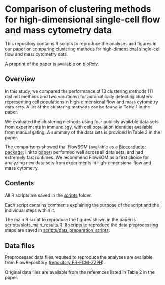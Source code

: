 # Comparison of clustering methods for high-dimensional single-cell flow and mass cytometry data

This repository contains R scripts to reproduce the analyses and figures in our paper on comparing clustering methods for high-dimensional single-cell flow and mass cytometry data.

A preprint of the paper is available on [bioRxiv](http://biorxiv.org/content/early/2016/04/07/047613).


## Overview

In this study, we compared the performance of 13 clustering methods (11 distinct methods and two variations) for automatically detecting clusters representing cell populations in high-dimensional flow and mass cytometry data sets. A list of the clustering methods can be found in Table 1 in the paper.

We evaluated the clustering methods using four publicly available data sets from experiments in immunology, with cell population identities available from manual gating. A summary of the data sets is provided in Table 2 in the paper.

The comparisons showed that FlowSOM (available as a [Bioconductor package](http://bioconductor.org/packages/release/bioc/html/FlowSOM.html); link to [paper](http://www.ncbi.nlm.nih.gov/pubmed/25573116)) performed well across all data sets, and had extremely fast runtimes. We recommend FlowSOM as a first choice for analyzing new data sets from experiments in high-dimensional flow and mass cytometry.


## Contents

All R scripts are saved in the [scripts](scripts/) folder.

Each script contains comments explaining the purpose of the script and the individual steps within it.

The main R script to reproduce the figures shown in the paper is [scripts/plots_main_results.R](scripts/plots_main_results.R). R scripts to reproduce the data preprocessing steps are saved in [scripts/data_preparation_scripts](scripts/data_preparation_scripts/).


## Data files

Preprocessed data files required to reproduce the analyses are available from FlowRepository ([repository FR-FCM-ZZPH](https://flowrepository.org/id/FR-FCM-ZZPH)).

Original data files are available from the references listed in Table 2 in the paper.


